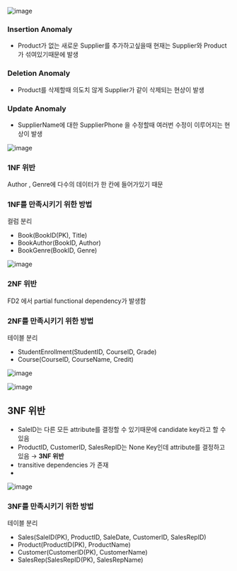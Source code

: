 ![image](https://github.com/user-attachments/assets/07756372-5568-4a0e-8657-711c7f58b355)

### Insertion Anomaly

- Product가 없는 새로운 Supplier를 추가하고싶을때 현재는 Supplier와 Product가 섞여있기때문에 발생

### Deletion Anomaly

- Product를 삭제할때 의도치 않게 Supplier가 같이 삭제되는 현상이 발생

### Update Anomaly

- SupplierName에 대한 SupplierPhone 을 수정할때 여러번 수정이 이루어지는 현상이 발생

![image](https://github.com/user-attachments/assets/0a586e88-cff7-4816-b5f0-abade2371383)


### 1NF 위반

Author , Genre에 다수의 데이터가 한 칸에 들어가있기 때문

### 1NF를 만족시키기 위한 방법

컬럼 분리

- Book(BookID(PK), Title)
- BookAuthor(BookID, Author)
- BookGenre(BookID, Genre)

![image](https://github.com/user-attachments/assets/27927017-6f8f-47ec-9ab7-28280c094d55)


### 2NF 위반

FD2 에서 partial functional dependency가 발생함

### 2NF를 만족시키기 위한 방법

테이블 분리

- StudentEnrollment(StudentID, CourseID, Grade)
- Course(CourseID, CourseName, Credit)

![image](https://github.com/user-attachments/assets/ac45b19f-c78b-497f-a2fb-7fac31480238)


![image](https://github.com/user-attachments/assets/6f45ae10-d10d-4e9d-9f7b-f93c72dc926a)


## 3NF 위반

- SaleID는 다른 모든 attribute를 결정할 수 있기때문에 candidate key라고 할 수 있음
- ProductID, CustomerID, SalesRepID는 None Key인데 attribute를 결정하고 있음 → **3NF 위반**
- transitive dependencies 가 존재
- 
![image](https://github.com/user-attachments/assets/c4eece9a-767c-4393-b273-2ed92308a7f9)


### 3NF를 만족시키기 위한 방법

테이블 분리

- Sales(SaleID(PK), ProductID, SaleDate, CustomerID, SalesRepID)
- Product(ProductID(PK), ProductName)
- Customer(CustomerID(PK), CustomerName)
- SalesRep(SalesRepID(PK), SalesRepName)
